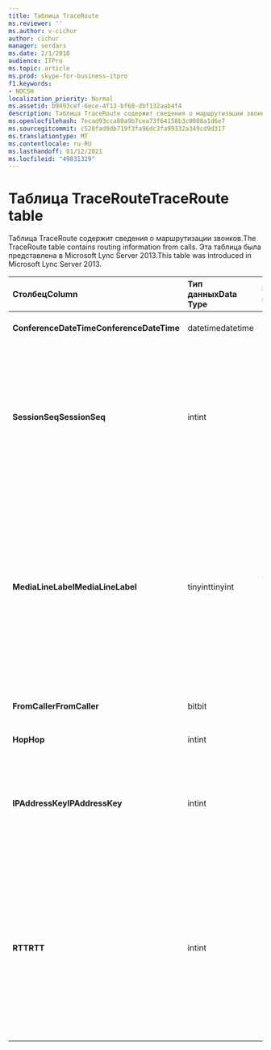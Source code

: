 ```yaml
---
title: Таблица TraceRoute
ms.reviewer: ''
ms.author: v-cichur
author: cichur
manager: serdars
ms.date: 2/1/2018
audience: ITPro
ms.topic: article
ms.prod: skype-for-business-itpro
f1.keywords:
- NOCSH
localization_priority: Normal
ms.assetid: b9493cef-6ece-4f13-bf68-dbf132aab4f4
description: Таблица TraceRoute содержит сведения о маршрутизации звонков. Эта таблица была представлена в Microsoft Lync Server 2013.
ms.openlocfilehash: 7ecad93cca80a9b7cea73f64158b3c0008a1d6e7
ms.sourcegitcommit: c528fad9db719f3fa96dc3fa99332a349cd9d317
ms.translationtype: MT
ms.contentlocale: ru-RU
ms.lasthandoff: 01/12/2021
ms.locfileid: "49831329"
---
```

# <a name="traceroute-table"></a><span data-ttu-id="ad64a-104">Таблица TraceRoute</span><span class="sxs-lookup"><span data-stu-id="ad64a-104">TraceRoute table</span></span>
 
<span data-ttu-id="ad64a-105">Таблица TraceRoute содержит сведения о маршрутизации звонков.</span><span class="sxs-lookup"><span data-stu-id="ad64a-105">The TraceRoute table contains routing information from calls.</span></span> <span data-ttu-id="ad64a-106">Эта таблица была представлена в Microsoft Lync Server 2013.</span><span class="sxs-lookup"><span data-stu-id="ad64a-106">This table was introduced in Microsoft Lync Server 2013.</span></span>
  
|<span data-ttu-id="ad64a-107">**Столбец**</span><span class="sxs-lookup"><span data-stu-id="ad64a-107">**Column**</span></span>|<span data-ttu-id="ad64a-108">**Тип данных**</span><span class="sxs-lookup"><span data-stu-id="ad64a-108">**Data Type**</span></span>|<span data-ttu-id="ad64a-109">**Ключ/индекс**</span><span class="sxs-lookup"><span data-stu-id="ad64a-109">**Key/Index**</span></span>|<span data-ttu-id="ad64a-110">**Details**</span><span class="sxs-lookup"><span data-stu-id="ad64a-110">**Details**</span></span>|
|:-----|:-----|:-----|:-----|
|<span data-ttu-id="ad64a-111">**ConferenceDateTime**</span><span class="sxs-lookup"><span data-stu-id="ad64a-111">**ConferenceDateTime**</span></span> <br/> |<span data-ttu-id="ad64a-112">datetime</span><span class="sxs-lookup"><span data-stu-id="ad64a-112">datetime</span></span>  <br/> |<span data-ttu-id="ad64a-113">Первичный, внешний</span><span class="sxs-lookup"><span data-stu-id="ad64a-113">Primary, Foreign</span></span>  <br/> |<span data-ttu-id="ad64a-114">Дата и время начала звонка.</span><span class="sxs-lookup"><span data-stu-id="ad64a-114">Date and time that the call began.</span></span>  <br/> |
|<span data-ttu-id="ad64a-115">**SessionSeq**</span><span class="sxs-lookup"><span data-stu-id="ad64a-115">**SessionSeq**</span></span> <br/> |<span data-ttu-id="ad64a-116">int</span><span class="sxs-lookup"><span data-stu-id="ad64a-116">int</span></span>  <br/> |<span data-ttu-id="ad64a-117">Первичный, внешний</span><span class="sxs-lookup"><span data-stu-id="ad64a-117">Primary, Foreign</span></span>  <br/> |<span data-ttu-id="ad64a-118">Уникальный идентификатор, используемых для однозначной идентификации звонков, которые могут начаться одновременно.</span><span class="sxs-lookup"><span data-stu-id="ad64a-118">Unique identifier used to distinguish between multiple calls that might have begun on the same date and at the same time.</span></span>  <br/> |
|<span data-ttu-id="ad64a-119">**MediaLineLabel**</span><span class="sxs-lookup"><span data-stu-id="ad64a-119">**MediaLineLabel**</span></span> <br/> |<span data-ttu-id="ad64a-120">tinyint</span><span class="sxs-lookup"><span data-stu-id="ad64a-120">tinyint</span></span>  <br/> |<span data-ttu-id="ad64a-121">Основной, внешний</span><span class="sxs-lookup"><span data-stu-id="ad64a-121">Primary, Foreign</span></span>  <br/> |<span data-ttu-id="ad64a-p103">Представляет тип видеоканала, используемого для звонка. Допускаются следующие значения:</span><span class="sxs-lookup"><span data-stu-id="ad64a-p103">Represents the type of video line used in the call. Allowed values are:</span></span>  <br/> <span data-ttu-id="ad64a-124">0 — звук</span><span class="sxs-lookup"><span data-stu-id="ad64a-124">0 - Audio</span></span>  <br/> <span data-ttu-id="ad64a-125">1 — видео</span><span class="sxs-lookup"><span data-stu-id="ad64a-125">1 - Video</span></span>  <br/> <span data-ttu-id="ad64a-126">2 — панорамное видео</span><span class="sxs-lookup"><span data-stu-id="ad64a-126">2 - Panoramic video</span></span>  <br/> <span data-ttu-id="ad64a-127">3 . Общий доступ к приложениям и рабочим столам</span><span class="sxs-lookup"><span data-stu-id="ad64a-127">3 - Application/Desktop sharing</span></span>  <br/> |
|<span data-ttu-id="ad64a-128">**FromCaller**</span><span class="sxs-lookup"><span data-stu-id="ad64a-128">**FromCaller**</span></span> <br/> |<span data-ttu-id="ad64a-129">bit</span><span class="sxs-lookup"><span data-stu-id="ad64a-129">bit</span></span>  <br/> |<span data-ttu-id="ad64a-130">Primary</span><span class="sxs-lookup"><span data-stu-id="ad64a-130">Primary</span></span>  <br/> |<span data-ttu-id="ad64a-131">Конечная точка, выполнившая звонок.</span><span class="sxs-lookup"><span data-stu-id="ad64a-131">Endpoint that placed the call.</span></span>  <br/> |
|<span data-ttu-id="ad64a-132">**Hop**</span><span class="sxs-lookup"><span data-stu-id="ad64a-132">**Hop**</span></span> <br/> |<span data-ttu-id="ad64a-133">int</span><span class="sxs-lookup"><span data-stu-id="ad64a-133">int</span></span>  <br/> ||<span data-ttu-id="ad64a-134">Переход между сетями.</span><span class="sxs-lookup"><span data-stu-id="ad64a-134">Network hop/</span></span>  <br/> |
|<span data-ttu-id="ad64a-135">**IPAddressKey**</span><span class="sxs-lookup"><span data-stu-id="ad64a-135">**IPAddressKey**</span></span> <br/> |<span data-ttu-id="ad64a-136">int</span><span class="sxs-lookup"><span data-stu-id="ad64a-136">int</span></span>  <br/> |<span data-ttu-id="ad64a-137">Внешняя</span><span class="sxs-lookup"><span data-stu-id="ad64a-137">Foreign</span></span>  <br/> |<span data-ttu-id="ad64a-138">Уникальный идентификатор IP-адреса.</span><span class="sxs-lookup"><span data-stu-id="ad64a-138">Unique identifier for the IP address.</span></span> <span data-ttu-id="ad64a-139">Сведения об IP-адресах хранятся в [таблице IPAddress.](ipaddress.md)</span><span class="sxs-lookup"><span data-stu-id="ad64a-139">IP address information is stored in the [IPAddress table](ipaddress.md).</span></span>  <br/> |
|<span data-ttu-id="ad64a-140">**RTT**</span><span class="sxs-lookup"><span data-stu-id="ad64a-140">**RTT**</span></span> <br/> |<span data-ttu-id="ad64a-141">int</span><span class="sxs-lookup"><span data-stu-id="ad64a-141">int</span></span>  <br/> ||<span data-ttu-id="ad64a-p105">Время цикла. Это время, которое требуется на то, чтобы пакет с голосовыми данными достиг назначения и отправил обратно уведомление о том, что он был получен.</span><span class="sxs-lookup"><span data-stu-id="ad64a-p105">Roundtrip time. The roundtrip time measures the amount of time it takes for a voice packet to reach its destination and then send back notification that it was received.</span></span>  <br/> |
   

